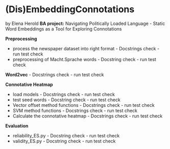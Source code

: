 # (Dis)EmbeddingConnotations

by Elena Herold
**BA project:** Navigating Politically Loaded Language - Static Word Embeddings as a Tool for Exploring Connotations

**Preprocessing** 
- process the newspaper dataset into right format - Docstrings check - run test check
- preprocessing of Macht.Sprache words - Docstring check - run test check

**Word2vec** - Docstrings check - run test check

**Connotative Heatmap**
- load models - Docstrings check - run test check 
- test seed words - Docstring check - run test check
- Vector offset method functions - Docstrings check - run test check 
- SVM method functions - Docstrings check - run test check
- Calculate the connotative heatmap - Docstrings check - run test check 

**Evaluation**
- reliability_ES.py - Docstring check - run test check 
- validity_ES.py - Docstring check - run test check 